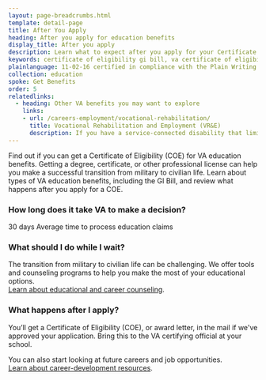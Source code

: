 ```yaml
---
layout: page-breadcrumbs.html
template: detail-page
title: After You Apply
heading: After you apply for education benefits
display_title: After you apply
description: Learn what to expect after you apply for your Certificate of Eligibility for VA education benefits. Review career and education opportunities that can help you make the most of your transition from the military. 
keywords: certificate of eligibility gi bill, va certificate of eligibility education
plainlanguage: 11-02-16 certified in compliance with the Plain Writing Act
collection: education
spoke: Get Benefits
order: 5
relatedlinks:
  - heading: Other VA benefits you may want to explore
    links:
    - url: /careers-employment/vocational-rehabilitation/
      title: Vocational Rehabilitation and Employment (VR&E)
      description: If you have a service-connected disability that limits your ability to work or prevents you from working, find out if you can get VR&E benefits and services—like help exploring employment options and getting more training if required.
---
```


<div class="va-introtext">

Find out if you can get a Certificate of Eligibility (COE) for VA education benefits. Getting a degree, certificate, or other professional license can help you make a successful transition from military to civilian life. Learn about types of VA education benefits, including the GI Bill, and review what happens after you apply for a COE. 

</div>

### How long does it take VA to make a decision?

<div class="card information" markdown="0">
<span class="number">30 days</span>
<span class="description">Average time to process education claims</span>
</div>

### What should I do while I wait?

The transition from military to civilian life can be challenging. We offer tools and counseling programs to help you make the most of your educational options. <br>
[Learn about educational and career counseling](/careers-employment/education-and-career-counseling/).

### What happens after I apply?

You’ll get a Certificate of Eligibility (COE), or award letter, in the mail if we've approved your application. Bring this to the VA certifying official at your school.

You can also start looking at future careers and job opportunities. <br>
[Learn about career-development resources](/careers-employment/).

<div markdown="0"><br></div>
